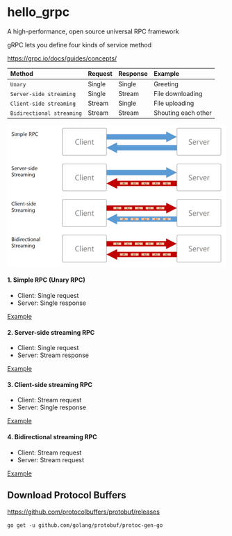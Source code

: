 # hello_grpc

A high-performance, open source universal RPC framework

gRPC lets you define four kinds of service method

https://grpc.io/docs/guides/concepts/


|Method  | Request  | Response  |  Example |
|:---|:---|:---|:---|
| `Unary`| Single |  Single | Greeting|
| `Server-side streaming` | Single  | Stream  | File downloading|
| `Client-side streaming` | Stream  | Single  | File uploading|
| `Bidirectional streaming` | Stream | Stream  | Shouting each other|

![4 kinds of service method](4-kinds-of-service-method-2.png)


#### 1. Simple RPC (Unary RPC)

- Client: Single request
- Server: Single response

[Example](greeting)


#### 2. Server-side streaming RPC

- Client: Single request
- Server: Stream response


[Example](./download)

#### 3. Client-side streaming RPC

- Client: Stream request
- Server: Single response


[Example](./upload)

#### 4. Bidirectional streaming RPC  

- Client: Stream request
- Server: Stream request

[Example](./referee)


## Download Protocol Buffers

https://github.com/protocolbuffers/protobuf/releases

    go get -u github.com/golang/protobuf/protoc-gen-go
